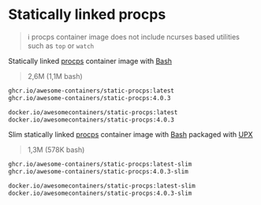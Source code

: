 # Statically linked procps

> ℹ️ procps container image does not include ncurses based utilities
> such as `top` or `watch`

Statically linked [procps] container image with [Bash]

> 2,6M (1,1M bash)

```bash
ghcr.io/awesome-containers/static-procps:latest
ghcr.io/awesome-containers/static-procps:4.0.3

docker.io/awesomecontainers/static-procps:latest
docker.io/awesomecontainers/static-procps:4.0.3
```

Slim statically linked [procps] container image with [Bash] packaged with [UPX]

> 1,3M (578K bash)

```bash
ghcr.io/awesome-containers/static-procps:latest-slim
ghcr.io/awesome-containers/static-procps:4.0.3-slim

docker.io/awesomecontainers/static-procps:latest-slim
docker.io/awesomecontainers/static-procps:4.0.3-slim
```

[procps]: https://gitlab.com/procps-ng/procps
[Bash]: https://github.com/awesome-containers/static-bash
[UPX]: https://upx.github.io/

<!--
```bash
image="localhost/${PWD##*/}"

podman build -t "$image:latest" .
podman build -t "$image:latest-slim" -f Containerfile-slim \
  --build-arg STATIC_PROCPS_IMAGE="$image" \
  --build-arg STATIC_PROCPS_VERSION=latest --no-cache .

echo "$image:latest"
podman inspect "$image:latest" | jq '.[].Size' | numfmt --to=iec
echo "$image:latest-slim"
podman inspect "$image:latest-slim" | jq '.[].Size' | numfmt --to=iec

```
-->
